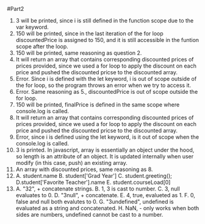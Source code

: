 #Part2
1. 3 will be printed, since i is still defined in the function scope due to the var keyword.
2. 150 will be printed, since in the last iteration of the for loop discountedPrice is assigned to 150, and it is still accessible in the funtion scope after the loop.
3. 150 will be printed, same reasoning as question 2.
4. It will return an array that contains corresponding discounted prices of prices provided, since we used a for loop to apply the discount on each price and pushed the discounted pricse to the discounted array.
5. Error. Since i is defined with the let keyword, i is out of scope outside of the for loop, so the program throws an error when we try to access it.
6. Error. Same reasoning as 5., discountedPrice is out of scope outside the for loop.
7. 150 will be printed, finalPrice is defined in the same scope where console.log is called.
8. It will return an array that contains corresponding discounted prices of prices provided, since we used a for loop to apply the discount on each price and pushed the discounted pricse to the discounted array.
9. Error, since i is defined using the let keyword, is it out of scope when the console.log is called.
10. 3 is printed. In javascript, array is essentially an object under the hood, so length is an attribute of an object. It is updated internally when user modify (in this case, push) an existing array. 
11. An array with discounted prices, same reasoning as 8.
12. A. student.name B. student['Grad Year'] C. student.greeting(); D.student['Favorite Teacher'].name E. student.courseLoad[0]
13. A.  "32", + concatenate strings. B. 1, 3 is cast to number. C. 3, null evaluates to 0. D. "3null", + concatenate. E. 4, true,  evalueted as 1. F. 0, false and null both evalutes to 0. G. "3undefined", undefined is evaluated as a string and concatenated. H. NaN, - only works when both sides are numbers, undefined cannot be cast to a number.